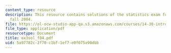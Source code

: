 ```yaml
---
content_type: resource
description: This resource contains solutions of the statistics exam for the semester,
  fall 2004.
file: https://ol-ocw-studio-app-qa.s3.amazonaws.com/courses/14-30-introduction-to-statistical-method-in-economics-spring-2006/5a97782c2f70c1bf1ef7e0f075a90dbb_ex3sol_f04.pdf
file_type: application/pdf
resourcetype: Document
title: ex3sol_f04.pdf
uid: 5a97782c-2f70-c1bf-1ef7-e0f075a90dbb
---
```

